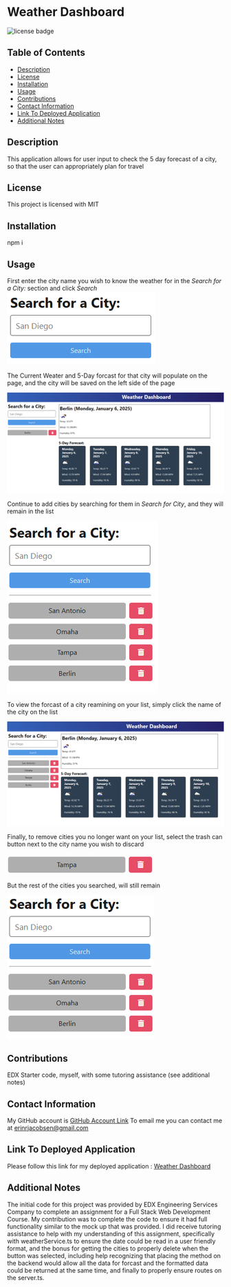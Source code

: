 # Weather Dashboard
  ![license badge](https://img.shields.io/badge/license-MIT-blue)
## Table of Contents
* [Description](#description)
* [License](#license)
* [Installation](#installation)
* [Usage](#usage)
* [Contributions](#contributions)
* [Contact Information](#contact-information)
* [Link To Deployed Application](#link-to-deployed-application)
* [Additional Notes](#additional-notes)

## Description
This application allows for user input to check the 5 day forecast of a city, so that the user can appropriately plan for travel

## License
This project is licensed with MIT

## Installation 
npm i

## Usage
First enter the city name you wish to know the weather for in the _Search for a City:_ section and click _Search_
![City Search Input Field](/images/WD%20search%20for%20city.png)

The Current Weater and 5-Day forcast for that city will populate on the page, and the city will be saved on the left side of the page 

![Example showing current weather and foract for Berlin](/images/WD%20Berlin%20forcast%20example.png)

Continue to add cities by searching for them in _Search for City_, and they will remain in the list 

![List of searched cities](/images/WD%20added%20cities%20.png)

To view the forcast of a city reamining on your list, simply click the name of the city on the list

![View of the city of Berlin again, with other cities populated in the list](/images/WD%20view%20Berlin%20again%20on%20the%20list.png)

Finally, to remove cities you no longer want on your list, select the trash can button next to the city name you wish to discard

![city of Tampa to be discarded](/images/WD%20city%20to%20discard.png)

But the rest of the cities you searched, will still remain

![previous city list now excluding Tampa](/images/WD%20new%20list%20excluding%20Tampa.png)

## Contributions
EDX Starter code, myself, with some tutoring assistance (see additional notes)

## Contact Information
My GitHub account is [GitHub Account Link](https://github.com/achensen)
To email me you can contact me at erinrjacobsen@gmail.com

## Link To Deployed Application
Please follow this link for my deployed application : [Weather Dashboard](https://weather-dashboard-render-atc8.onrender.com)

## Additional Notes 
 The initial code for this project was provided by EDX Engineering Services Company to complete an assignment for a Full Stack Web Development Course. My contribution was to complete the code to ensure it had full functionality similar to the mock up that was provided. I did receive tutoring assistance to help with my understanding of this assignment, specifically with weatherService.ts to ensure the date could be read in a user friendly format, and the bonus for getting the cities to properly delete when the button was selected, including help recognizing that placing the method on the backend would allow all the data for forcast and the formatted data could be returned at the same time, and finally to properly ensure routes on the server.ts.